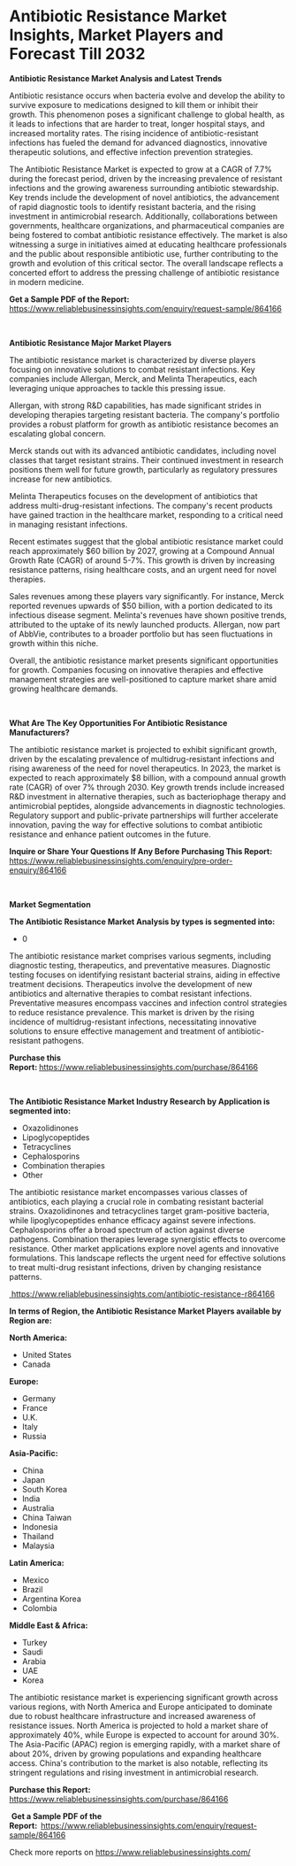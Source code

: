 <p><h1>Antibiotic Resistance Market Insights, Market Players and Forecast Till 2032</h1></p><p><strong>Antibiotic Resistance Market Analysis and Latest Trends</strong></p>
<p><p>Antibiotic resistance occurs when bacteria evolve and develop the ability to survive exposure to medications designed to kill them or inhibit their growth. This phenomenon poses a significant challenge to global health, as it leads to infections that are harder to treat, longer hospital stays, and increased mortality rates. The rising incidence of antibiotic-resistant infections has fueled the demand for advanced diagnostics, innovative therapeutic solutions, and effective infection prevention strategies.</p><p>The Antibiotic Resistance Market is expected to grow at a CAGR of 7.7% during the forecast period, driven by the increasing prevalence of resistant infections and the growing awareness surrounding antibiotic stewardship. Key trends include the development of novel antibiotics, the advancement of rapid diagnostic tools to identify resistant bacteria, and the rising investment in antimicrobial research. Additionally, collaborations between governments, healthcare organizations, and pharmaceutical companies are being fostered to combat antibiotic resistance effectively. The market is also witnessing a surge in initiatives aimed at educating healthcare professionals and the public about responsible antibiotic use, further contributing to the growth and evolution of this critical sector. The overall landscape reflects a concerted effort to address the pressing challenge of antibiotic resistance in modern medicine.</p></p>
<p><strong>Get a Sample PDF of the Report:&nbsp;</strong> <a href="https://www.reliablebusinessinsights.com/enquiry/request-sample/864166?utm_campaign=1581&utm_medium=2&utm_source=Github&utm_content=ia&utm_term=08032025&utm_id=antibiotic-resistance">https://www.reliablebusinessinsights.com/enquiry/request-sample/864166</a></p>
<p>&nbsp;</p>
<p><strong>Antibiotic Resistance Major Market Players</strong></p>
<p><p>The antibiotic resistance market is characterized by diverse players focusing on innovative solutions to combat resistant infections. Key companies include Allergan, Merck, and Melinta Therapeutics, each leveraging unique approaches to tackle this pressing issue.</p><p>Allergan, with strong R&D capabilities, has made significant strides in developing therapies targeting resistant bacteria. The company's portfolio provides a robust platform for growth as antibiotic resistance becomes an escalating global concern.</p><p>Merck stands out with its advanced antibiotic candidates, including novel classes that target resistant strains. Their continued investment in research positions them well for future growth, particularly as regulatory pressures increase for new antibiotics.</p><p>Melinta Therapeutics focuses on the development of antibiotics that address multi-drug-resistant infections. The company's recent products have gained traction in the healthcare market, responding to a critical need in managing resistant infections.</p><p>Recent estimates suggest that the global antibiotic resistance market could reach approximately $60 billion by 2027, growing at a Compound Annual Growth Rate (CAGR) of around 5-7%. This growth is driven by increasing resistance patterns, rising healthcare costs, and an urgent need for novel therapies.</p><p>Sales revenues among these players vary significantly. For instance, Merck reported revenues upwards of $50 billion, with a portion dedicated to its infectious disease segment. Melinta's revenues have shown positive trends, attributed to the uptake of its newly launched products. Allergan, now part of AbbVie, contributes to a broader portfolio but has seen fluctuations in growth within this niche.</p><p>Overall, the antibiotic resistance market presents significant opportunities for growth. Companies focusing on innovative therapies and effective management strategies are well-positioned to capture market share amid growing healthcare demands.</p></p>
<p>&nbsp;</p>
<p><strong>What Are The Key Opportunities For Antibiotic Resistance Manufacturers?</strong></p>
<p><p>The antibiotic resistance market is projected to exhibit significant growth, driven by the escalating prevalence of multidrug-resistant infections and rising awareness of the need for novel therapeutics. In 2023, the market is expected to reach approximately $8 billion, with a compound annual growth rate (CAGR) of over 7% through 2030. Key growth trends include increased R&D investment in alternative therapies, such as bacteriophage therapy and antimicrobial peptides, alongside advancements in diagnostic technologies. Regulatory support and public-private partnerships will further accelerate innovation, paving the way for effective solutions to combat antibiotic resistance and enhance patient outcomes in the future.</p></p>
<p><strong>Inquire or Share Your Questions If Any Before Purchasing This Report:</strong> <a href="https://www.reliablebusinessinsights.com/enquiry/pre-order-enquiry/864166?utm_campaign=1581&utm_medium=2&utm_source=Github&utm_content=ia&utm_term=08032025&utm_id=antibiotic-resistance">https://www.reliablebusinessinsights.com/enquiry/pre-order-enquiry/864166</a></p>
<p>&nbsp;</p>
<p><strong>Market Segmentation</strong></p>
<p><strong>The Antibiotic Resistance Market Analysis by types is segmented into:</strong></p>
<p><ul><li>0</li></ul></p>
<p><p>The antibiotic resistance market comprises various segments, including diagnostic testing, therapeutics, and preventative measures. Diagnostic testing focuses on identifying resistant bacterial strains, aiding in effective treatment decisions. Therapeutics involve the development of new antibiotics and alternative therapies to combat resistant infections. Preventative measures encompass vaccines and infection control strategies to reduce resistance prevalence. This market is driven by the rising incidence of multidrug-resistant infections, necessitating innovative solutions to ensure effective management and treatment of antibiotic-resistant pathogens.</p></p>
<p><strong>Purchase this Report:&nbsp;</strong><a href="https://www.reliablebusinessinsights.com/purchase/864166?utm_campaign=1581&utm_medium=2&utm_source=Github&utm_content=ia&utm_term=08032025&utm_id=antibiotic-resistance">https://www.reliablebusinessinsights.com/purchase/864166</a></p>
<p>&nbsp;</p>
<p><strong>The Antibiotic Resistance Market Industry Research by Application is segmented into:</strong></p>
<p><ul><li>Oxazolidinones</li><li>Lipoglycopeptides</li><li>Tetracyclines</li><li>Cephalosporins</li><li>Combination therapies</li><li>Other</li></ul></p>
<p><p>The antibiotic resistance market encompasses various classes of antibiotics, each playing a crucial role in combating resistant bacterial strains. Oxazolidinones and tetracyclines target gram-positive bacteria, while lipoglycopeptides enhance efficacy against severe infections. Cephalosporins offer a broad spectrum of action against diverse pathogens. Combination therapies leverage synergistic effects to overcome resistance. Other market applications explore novel agents and innovative formulations. This landscape reflects the urgent need for effective solutions to treat multi-drug resistant infections, driven by changing resistance patterns.</p></p>
<p><a href="https://www.reliablebusinessinsights.com/antibiotic-resistance-r864166?utm_campaign=1581&utm_medium=2&utm_source=Github&utm_content=ia&utm_term=08032025&utm_id=antibiotic-resistance">&nbsp;https://www.reliablebusinessinsights.com/antibiotic-resistance-r864166</a></p>
<p><strong>In terms of Region, the Antibiotic Resistance Market Players available by Region are:</strong></p>
<p>
    <p> <strong> North America: </strong>
        <ul>
            <li>United States</li>
            <li>Canada</li>
        </ul>
        </p> 
    <p> <strong> Europe: </strong>
        <ul>
            <li>Germany</li>
            <li>France</li>
            <li>U.K.</li>
            <li>Italy</li>
            <li>Russia</li>
        </ul>
        </p> 
    <p> <strong> Asia-Pacific: </strong>
        <ul>
            <li>China</li>
            <li>Japan</li>
            <li>South Korea</li>
            <li>India</li>
            <li>Australia</li>
            <li>China Taiwan</li>
            <li>Indonesia</li>
            <li>Thailand</li>
            <li>Malaysia</li>
        </ul>
        </p> 
    <p> <strong> Latin America: </strong>
        <ul>
            <li>Mexico</li>
            <li>Brazil</li>
            <li>Argentina Korea</li>
            <li>Colombia</li>
        </ul>
        </p> 
    <p> <strong> Middle East & Africa: </strong>
        <ul>
            <li>Turkey</li>
            <li>Saudi</li>
            <li>Arabia</li>
            <li>UAE</li>
            <li>Korea</li>
        </ul>
    </p>
    </p>
<p><p>The antibiotic resistance market is experiencing significant growth across various regions, with North America and Europe anticipated to dominate due to robust healthcare infrastructure and increased awareness of resistance issues. North America is projected to hold a market share of approximately 40%, while Europe is expected to account for around 30%. The Asia-Pacific (APAC) region is emerging rapidly, with a market share of about 20%, driven by growing populations and expanding healthcare access. China's contribution to the market is also notable, reflecting its stringent regulations and rising investment in antimicrobial research.</p></p>
<p><strong>Purchase this Report: </strong><a href="https://www.reliablebusinessinsights.com/purchase/864166?utm_campaign=1581&utm_medium=2&utm_source=Github&utm_content=ia&utm_term=08032025&utm_id=antibiotic-resistance">https://www.reliablebusinessinsights.com/purchase/864166</a></p>
<p>&nbsp;<strong>Get a Sample PDF of the Report:&nbsp;&nbsp;</strong><a href="https://www.reliablebusinessinsights.com/enquiry/request-sample/864166?utm_campaign=1581&utm_medium=2&utm_source=Github&utm_content=ia&utm_term=08032025&utm_id=antibiotic-resistance">https://www.reliablebusinessinsights.com/enquiry/request-sample/864166</a></p>
<p><strong></strong></p>
<p>Check more reports on <a href="https://www.reliablebusinessinsights.com/?utm_campaign=1581&utm_medium=2&utm_source=Github&utm_content=ia&utm_term=08032025&utm_id=antibiotic-resistance">https://www.reliablebusinessinsights.com/</a></p>